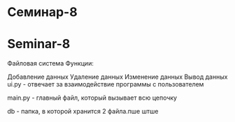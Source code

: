# Семинар-8
# Seminar-8
Файловая система
Функции:

Добавление данных
Удаление данных
Изменение данных
Вывод данных
ui.py - отвечает за взаимодействие программы с пользователем

main.py - главный файл, который вызывает всю цепочку

db - папка, в которой хранится 2 файла.пше штше
